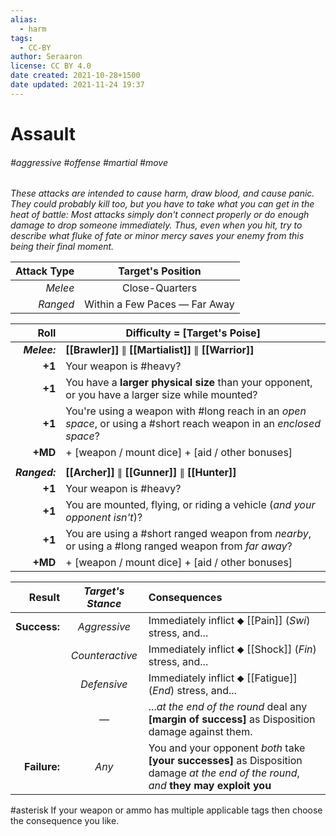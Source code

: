 ```yaml
---
alias:
  - harm
tags:
  - CC-BY
author: Seraaron
license: CC BY 4.0
date created: 2021-10-28+1500
date updated: 2021-11-24 19:37
---
```


# Assault

###### #aggressive #offense #martial #move

_These attacks are intended to cause harm, draw blood, and cause panic. They could probably kill too, but you have to take what you can get in the heat of battle: Most attacks simply don't connect properly or do enough damage to drop someone immediately. Thus, even when you hit, try to describe what fluke of fate or minor mercy saves your enemy from this being their final moment._

| **Attack Type** |       Target's Position       |
| ---------------:|:-----------------------------:|
|         _Melee_ |        Close-Quarters         |
|        _Ranged_ | Within a Few Paces — Far Away |

|          Roll | Difficulty = [Target's Poise]                                                                                     |
| ------------: | ----------------------------------------------------------------------------------------------------------------- |
|  _**Melee:**_ | **[[Brawler]]** ∥ **[[Martialist]]** ∥ **[[Warrior]]**                                                            |
|        **+1** | Your weapon is #heavy?                                                                                            |
|        **+1** | You have a **larger physical size** than your opponent, or you have a larger size while mounted?                      |
|        **+1** | You're using a weapon with #long reach in an _open space_, or using a #short reach weapon in an _enclosed space_? |
|       **+MD** | + [weapon / mount dice] + [aid / other bonuses]                                                                   |
|               |                                                                                                                   |
| _**Ranged:**_ | **[[Archer]]** ∥ **[[Gunner]]** ∥ **[[Hunter]]**                                                                  |
|        **+1** | Your weapon is #heavy?                                                                                            |
|        **+1** | You are mounted, flying, or riding a vehicle (_and your opponent isn't_)?                                         |
|        **+1** | You are using a #short ranged weapon from _nearby_, or using a #long ranged weapon from _far away_?               |
|       **+MD** | + [weapon / mount dice] + [aid / other bonuses]                                                                   |

|       Result | _Target's Stance_ | Consequences                                                                                                                       |
| -----------: | :---------------: | :--------------------------------------------------------------------------------------------------------------------------------- |
| **Success:** |    _Aggressive_   | Immediately inflict ⬥ [[Pain]] (_Swi_) stress, and...                                                                              |
|              |  _Counteractive_  | Immediately inflict ⬥ [[Shock]] (_Fin_) stress, and...                                                                             |
|              |    _Defensive_    | Immediately inflict ⬥ [[Fatigue]] (_End_) stress, and...                                                                           |
|              |         —         | ..._at the end of the round_ deal any **[margin of success]** as Disposition damage against them.                                      |
| **Failure:** |       _Any_       | You and your opponent _both_ take **[your successes]** as Disposition damage _at the end of the round_, _and_ **they may exploit you** |

#asterisk If your weapon or ammo has multiple applicable tags then choose the consequence you like.
